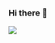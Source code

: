 ### Hi there 👋

<!--
**zhaobisheng/zhaobisheng** is a ✨ _special_ ✨ repository because its `README.md` (this file) appears on your GitHub profile.

Here are some ideas to get you started:

- 🔭 I’m currently working on ...
- 🌱 I’m currently learning ...
- 👯 I’m looking to collaborate on ...
- 🤔 I’m looking for help with ...
- 💬 Ask me about ...
- 📫 How to reach me: ...
- 😄 Pronouns: ...
- ⚡ Fun fact: ...
-->

![](https://visitor-badge.laobi.icu/badge?page_id=zhaobisheng.zhaobisheng)

<!--

[![stat](https://github-readme-stats.vercel.app/api?username=zhaobisheng&show_icons=true&&theme=default&hide=["contribs"])](https://github.com/zhaobisheng)

[![Top Langs](https://github-readme-stats.vercel.app/api/top-langs/?username=zhaobisheng&layout=compact)](https://github.com/zhaobisheng)

<details>
<summary>CLICK ME</summary>

![ip test](https://ip.ntrqq.net/images/yosuga.png?wd=JTIw&r=f7eppzl6j6)
</details>

-->
